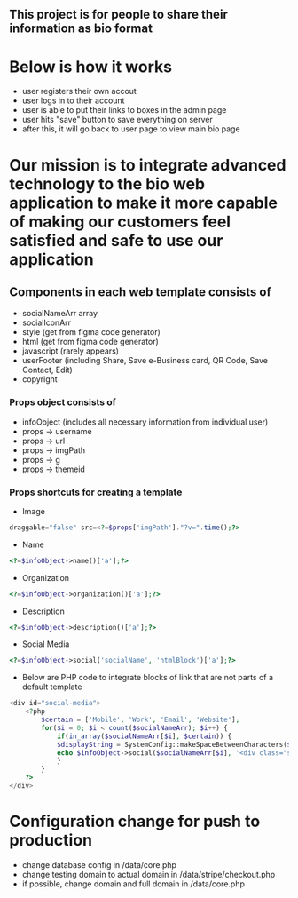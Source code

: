 ## This project is for people to share their information as bio format

# Below is how it works
- user registers their own accout
- user logs in to their account
- user is able to put their links to boxes in the admin page
- user hits "save" button to save everything on server
- after this, it will go back to user page to view main bio page

# Our mission is to integrate advanced technology to the bio web application to make it more capable of making our customers feel satisfied and safe to use our application

## Components in each web template consists of
- socialNameArr array
- socialIconArr
- style (get from figma code generator)
- html (get from figma code generator)
- javascript (rarely appears)
- userFooter (including Share, Save e-Business card, QR Code, Save Contact, Edit)
- copyright

### Props object consists of
- infoObject (includes all necessary information from individual user)
- props -> username
- props -> url
- props -> imgPath
- props -> g
- props -> themeid

### Props shortcuts for creating a template
- Image
```PHP
draggable="false" src=<?=$props['imgPath']."?v=".time();?>
```
- Name
```PHP
<?=$infoObject->name()['a'];?>
```
- Organization
```PHP
<?=$infoObject->organization()['a'];?>
```
- Description
```PHP
<?=$infoObject->description()['a'];?>
```
- Social Media
```PHP
<?=$infoObject->social('socialName', 'htmlBlock')['a'];?>
```
- Below are PHP code to integrate blocks of link that are not parts of a default template

```PHP
<div id="social-media">
    <?php
        $certain = ['Mobile', 'Work', 'Email', 'Website'];
        for($i = 0; $i < count($socialNameArr); $i++) {
            if(in_array($socialNameArr[$i], $certain)) {
            $displayString = SystemConfig::makeSpaceBetweenCharacters($socialNameArr[$i]);
            echo $infoObject->social($socialNameArr[$i], '<div class="socialUser '.$socialNameArr[$i].'" style="display: '.$infoObject->social($socialNameArr[$i])['display'].';"><div class="social__img info__img">'.$socialIconArr[$i].'</div><div class="social__info info__about"><div class="info__name"><div><p>'.$displayString.'</p></div></div></div></div>')['a'];
            }
        }
    ?>
</div>
```

# Configuration change for push to production
- change database config in /data/core.php
- change testing domain to actual domain in /data/stripe/checkout.php
- if possible, change domain and full domain in /data/core.php